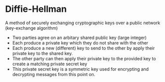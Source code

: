 # Diffie-Hellman

A method of securely exchanging cryptographic keys over a public network
(key-exchange algorithm)

- Two parties agree on an arbitary shared public key (large integer)
- Each produce a private key which they do not share with the other
- Each produce a new (different) key to send to the other by apply their private
key to the shared key.
- The other party can then apply their private key to the provided key to create
a matching private secret key
- This private secret key is a symmetric key used for encrypting and decrypting
messages from this point on.

